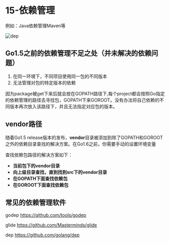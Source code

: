 # 15-依赖管理

例如：Java依赖管理Maven等

![dep](D:\内功修炼心法\go\picture\dep.png)

## Go1.5之前的依赖管理不足之处（并未解决的依赖问题）

1. 在同一环境下，不同项目使用同一包的不同版本
2. 无法管理对包的特定版本的依赖



因为package被get下来后就会放在GOPATH路径下,每个project都会按照Go指定的依赖管理的路径去寻找包，GOPATH下来GOROOT。没有办法将自己依赖的不同版本再次放入该路径下，并且无法指定对应包的版本。

## vendor路径

随着Go1.5 release版本的发布，**vendor**目录被添加到除了GOPATH和GOROOT之外的依赖目录查找的解决方案。在Go1.6之前，你需要手动的设置环境变量



查找依赖包路径的解决方案如下：

- **当前包下的vendor目录**
- **向上级目录查找，直到找到src下的vendor目录**
- **在GOPATH下面查找依赖包**
- **在GOROOT下面查找依赖包**

## 常见的依赖管理软件

godep https://github.com/tools/godep

glide https://github.com/Masterminds/glide

dep https://github.com/golang/dep

